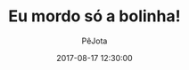 ---
title: "Eu mordo só a bolinha!"
subtitle: "PêJota"
image: "img/20170817-pejota.jpg"
date: 2017-08-17 12:30:00
---